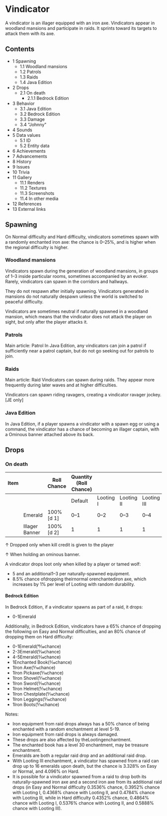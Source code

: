 # Vindicator
A vindicator is an illager equipped with an iron axe. Vindicators appear in woodland mansions and participate in raids. It sprints toward its targets to attack them with its axe.

## Contents
- 1 Spawning
	- 1.1 Woodland mansions
	- 1.2 Patrols
	- 1.3 Raids
	- 1.4 Java Edition
- 2 Drops
	- 2.1 On death
		- 2.1.1 Bedrock Edition
- 3 Behavior
	- 3.1 Java Edition
	- 3.2 Bedrock Edition
	- 3.3 Damage
	- 3.4 "Johnny"
- 4 Sounds
- 5 Data values
	- 5.1 ID
	- 5.2 Entity data
- 6 Achievements
- 7 Advancements
- 8 History
- 9 Issues
- 10 Trivia
- 11 Gallery
	- 11.1 Renders
	- 11.2 Textures
	- 11.3 Screenshots
	- 11.4 In other media
- 12 References
- 13 External links

## Spawning
On Normal difficulty and Hard difficulty, vindicators sometimes spawn with a randomly enchanted iron axe: the chance is 0–25%, and is higher when the regional difficulty is higher.

### Woodland mansions
Vindicators spawn during the generation of woodland mansions, in groups of 1–3 inside particular rooms, sometimes accompanied by an evoker. Rarely, vindicators can spawn in the corridors and hallways. 

They do not respawn after initially spawning. Vindicators generated in mansions do not naturally despawn unless the world is switched to peaceful difficulty.

Vindicators are sometimes neutral if naturally spawned in a woodland mansion, which means that the vindicator does not attack the player on sight, but only after the player attacks it.

### Patrols
Main article: Patrol
In Java Edition, any vindicators can join a patrol if sufficiently near a patrol captain, but do not go seeking out for patrols to join.

### Raids
Main article: Raid
Vindicators can spawn during raids. They appear more frequently during later waves and at higher difficulties.

Vindicators can spawn riding ravagers, creating a vindicator ravager jockey.‌[JE  only]

### Java Edition
In Java Edition, if a player spawns a vindicator with a spawn egg or using a command, the vindicator has a chance of becoming an illager captain, with a Ominous banner attached above its back.

## Drops
### On death
| Item |                | Roll Chance | Quantity (Roll Chance) |           |            |             |
|------|----------------|-------------|------------------------|-----------|------------|-------------|
|      |                |             | Default                | Looting I | Looting II | Looting III |
|      | Emerald        | 100%[d 1]   | 0–1                    | 0–2       | 0–3        | 0–4         |
|      | Illager Banner | 100%[d 2]   | 1                      | 1         | 1          | 1           |


↑ Dropped only when kill credit is given to the player

↑ When holding an ominous banner.


A vindicator drops loot only when killed by a player or tamed wolf:

- 5 and an additional1–3 per naturally-spawned equipment.
- 8.5% chance ofdropping theirnormal orenchantediron axe, which increases by 1% per level of Looting with random durability.

#### Bedrock Edition
In Bedrock Edition, if a vindicator spawns as part of a raid, it drops:

- 0-1Emerald

Additionally, in Bedrock Edition, vindicators have a 65% chance of dropping the following on Easy and Normal difficulties, and an 80% chance of dropping them on Hard difficulty:

- 0-1Emerald(10⁄39chance)
- 2-3Emerald(5⁄39chance)
- 4-5Emerald(2⁄39chance)
- 1Enchanted Book(2⁄39chance)
- 1Iron Axe(5⁄78chance)
- 1Iron Pickaxe(5⁄78chance)
- 1Iron Shovel(5⁄78chance)
- 1Iron Sword(5⁄78chance)
- 1Iron Helmet(5⁄78chance)
- 1Iron Chestplate(5⁄78chance)
- 1Iron Leggings(5⁄78chance)
- 1Iron Boots(5⁄78chance)

Notes:

- Iron equipment from raid drops always has a 50% chance of being enchanted with a random enchantment at level 5-19.
- Iron equipment from raid drops is always damaged.
- These drops are also affected by theLootingenchantment.
- The enchanted book has a level 30 enchantment, may be treasure enchantment.
- Emeralds are both a regular raid drop and an additional raid drop.
- With Looting III enchantment, a vindicator has spawned from a raid can drop up to 16 emeralds upon death, but the chance is 3.328% on Easy or Normal, and 4.096% on Hard.
- It is possible for a vindicator spawned from a raid to drop both its naturally-spawned iron axe and a second iron axe from its additional raid drops (in Easy and Normal difficulty 0.3536% chance, 0.3952% chance with Looting I, 0.4368% chance with Looting II, and 0.4784% chance with Looting III, while in Hard difficulty 0.4352% chance, 0.4864% chance with Looting I, 0.5376% chance with Looting II, and 0.5888% chance with Looting III).

